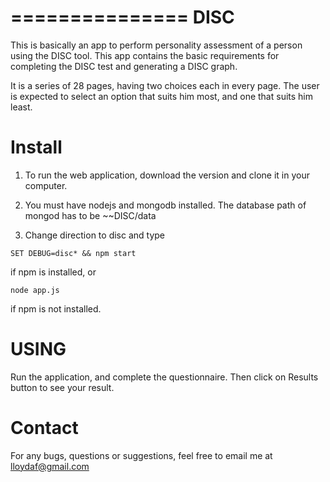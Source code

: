 ===============
DISC
===============
This is basically an app to perform personality assessment of a person using the DISC tool. This app contains the basic requirements for completing the DISC test and generating a DISC graph. 

It is a series of 28 pages, having two choices each in every page. The user is expected to select an option that suits him most, and one that suits him least.

Install
=======

1) To run the web application, download the version and clone it in your computer.

2) You must have nodejs and mongodb installed. The database path of mongod has to be ~~DISC/data

3) Change direction to disc and type

```
SET DEBUG=disc* && npm start
```

if npm is installed, or 

```
node app.js
```

if npm is not installed. 

USING
=====
Run the application, and complete the questionnaire. Then click on Results button to see your result.

Contact
=======
For any bugs, questions or suggestions, feel free to email me at lloydaf@gmail.com